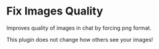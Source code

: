 # Fix Images Quality

Improves quality of images in chat by forcing png format.

This plugin does not change how others see your images!
